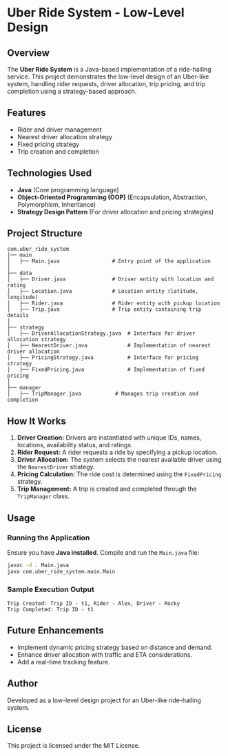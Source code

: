 # Uber Ride System - Low-Level Design

## Overview
The **Uber Ride System** is a Java-based implementation of a ride-hailing service. This project demonstrates the low-level design of an Uber-like system, handling rider requests, driver allocation, trip pricing, and trip completion using a strategy-based approach.

## Features
- Rider and driver management
- Nearest driver allocation strategy
- Fixed pricing strategy
- Trip creation and completion

## Technologies Used
- **Java** (Core programming language)
- **Object-Oriented Programming (OOP)** (Encapsulation, Abstraction, Polymorphism, Inheritance)
- **Strategy Design Pattern** (For driver allocation and pricing strategies)

## Project Structure
```
com.uber_ride_system
│── main
│   ├── Main.java                 # Entry point of the application
│
├── data
│   ├── Driver.java               # Driver entity with location and rating
│   ├── Location.java             # Location entity (latitude, longitude)
│   ├── Rider.java                # Rider entity with pickup location
│   ├── Trip.java                 # Trip entity containing trip details
│
├── strategy
│   ├── DriverAllocationStrategy.java  # Interface for driver allocation strategy
│   ├── NearestDriver.java             # Implementation of nearest driver allocation
│   ├── PricingStrategy.java           # Interface for pricing strategy
│   ├── FixedPricing.java              # Implementation of fixed pricing
│
├── manager
│   ├── TripManager.java           # Manages trip creation and completion
```

## How It Works
1. **Driver Creation:** Drivers are instantiated with unique IDs, names, locations, availability status, and ratings.
2. **Rider Request:** A rider requests a ride by specifying a pickup location.
3. **Driver Allocation:** The system selects the nearest available driver using the `NearestDriver` strategy.
4. **Pricing Calculation:** The ride cost is determined using the `FixedPricing` strategy.
5. **Trip Management:** A trip is created and completed through the `TripManager` class.

## Usage
### Running the Application
Ensure you have **Java installed**. Compile and run the `Main.java` file:
```sh
javac -d . Main.java
java com.uber_ride_system.main.Main
```

### Sample Execution Output
```
Trip Created: Trip ID - t1, Rider - Alex, Driver - Rocky
Trip Completed: Trip ID - t1
```

## Future Enhancements
- Implement dynamic pricing strategy based on distance and demand.
- Enhance driver allocation with traffic and ETA considerations.
- Add a real-time tracking feature.

## Author
Developed as a low-level design project for an Uber-like ride-hailing system.

## License
This project is licensed under the MIT License.

